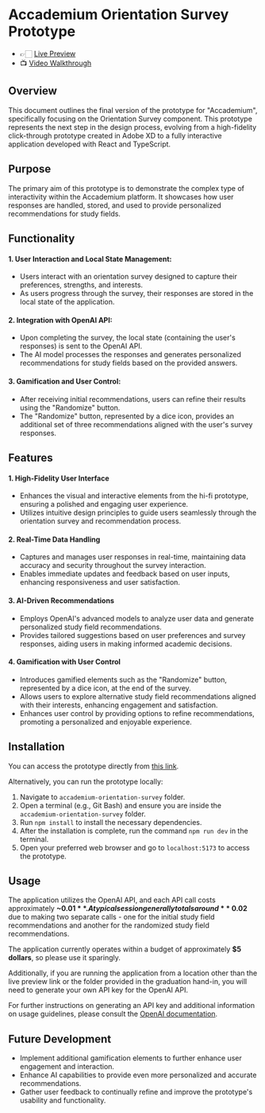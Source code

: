 # Accademium Orientation Survey Prototype

- 👉🏻 [Live Preview](https://accademium-orientation-survey.vercel.app/)
- 📺 [Video Walkthrough](https://video.hanze.nl/my-media)

## Overview
This document outlines the final version of the prototype for "Accademium", specifically focusing on the Orientation Survey component. This prototype represents the next step in the design process, evolving from a high-fidelity click-through prototype created in Adobe XD to a fully interactive application developed with React and TypeScript.

## Purpose
The primary aim of this prototype is to demonstrate the complex type of interactivity within the Accademium platform. It showcases how user responses are handled, stored, and used to provide personalized recommendations for study fields.

## Functionality

#### 1. User Interaction and Local State Management:

- Users interact with an orientation survey designed to capture their preferences, strengths, and interests.
- As users progress through the survey, their responses are stored in the local state of the application.

#### 2. Integration with OpenAI API:

- Upon completing the survey, the local state (containing the user's responses) is sent to the OpenAI API.
- The AI model processes the responses and generates personalized recommendations for study fields based on the provided answers.

#### 3. Gamification and User Control:

- After receiving initial recommendations, users can refine their results using the "Randomize" button.
- The "Randomize" button, represented by a dice icon, provides an additional set of three recommendations aligned with the user's survey responses.

## Features
#### 1. High-Fidelity User Interface
- Enhances the visual and interactive elements from the hi-fi prototype, ensuring a polished and engaging user experience.
- Utilizes intuitive design principles to guide users seamlessly through the orientation survey and recommendation process.

#### 2. Real-Time Data Handling
- Captures and manages user responses in real-time, maintaining data accuracy and security throughout the survey interaction.
- Enables immediate updates and feedback based on user inputs, enhancing responsiveness and user satisfaction.

#### 3. AI-Driven Recommendations
- Employs OpenAI's advanced models to analyze user data and generate personalized study field recommendations.
- Provides tailored suggestions based on user preferences and survey responses, aiding users in making informed academic decisions.

#### 4. Gamification with User Control
- Introduces gamified elements such as the "Randomize" button, represented by a dice icon, at the end of the survey.
- Allows users to explore alternative study field recommendations aligned with their interests, enhancing engagement and satisfaction.
- Enhances user control by providing options to refine recommendations, promoting a personalized and enjoyable experience.

## Installation

You can access the prototype directly from [this link](https://accademium-orientation-survey.vercel.app/).

Alternatively, you can run the prototype locally: 
1. Navigate to `accademium-orientation-survey` folder.
2. Open a terminal (e.g., Git Bash) and ensure you are inside the `accademium-orientation-survey` folder.
3. Run `npm install` to install the necessary dependencies.
4. After the installation is complete, run the command `npm run dev` in the terminal.
5. Open your preferred web browser and go to `localhost:5173` to access the prototype.

## Usage
The application utilizes the OpenAI API, and each API call costs approximately **~$0.01**. A typical session generally totals around **~$0.02** due to making two separate calls - one for the initial study field recommendations and another for the randomized study field recommendations. 

The application currently operates within a budget of approximately **$5 dollars**, so please use it sparingly.

Additionally, if you are running the application from a location other than the live preview link or the folder provided in the graduation hand-in, you will need to generate your own API key for the OpenAI API.

For further instructions on generating an API key and additional information on usage guidelines, please consult the [OpenAI documentation](https://platform.openai.com/docs/overview).

## Future Development

- Implement additional gamification elements to further enhance user engagement and interaction.
- Enhance AI capabilities to provide even more personalized and accurate recommendations.
- Gather user feedback to continually refine and improve the prototype's usability and functionality.
